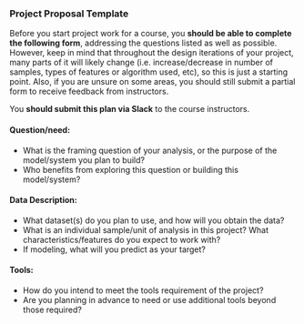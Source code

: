 ### Project Proposal Template

Before you start project work for a course, you **should be able to complete the following form**, addressing the questions listed as well as possible. 
However, keep in mind that throughout the design iterations of your project, many parts of it will likely change 
(i.e. increase/decrease in number of samples, types of features or algorithm used, etc), so this is just a starting point.
Also, if you are unsure on some areas, you should still submit a partial form to receive feedback from instructors. 

You **should submit this plan via Slack** to the course instructors.

#### Question/need:
* What is the framing question of your analysis, or the purpose of the model/system you plan to build? 
* Who benefits from exploring this question or building this model/system?

#### Data Description:
* What dataset(s) do you plan to use, and how will you obtain the data?
* What is an individual sample/unit of analysis in this project? What characteristics/features do you expect to work with? 
* If modeling, what will you predict as your target?

#### Tools:
* How do you intend to meet the tools requirement of the project? 
* Are you planning in advance to need or use additional tools beyond those required?
